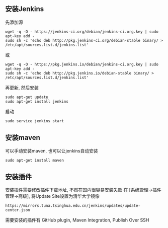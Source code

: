 ## 安装Jenkins
先添加源

    wget -q -O - https://jenkins-ci.org/debian/jenkins-ci.org.key | sudo apt-key add -
    sudo sh -c 'echo deb http://pkg.jenkins-ci.org/debian-stable binary/ > /etc/apt/sources.list.d/jenkins.list'
	
或

	wget -q -O - https://pkg.jenkins.io/debian/jenkins-ci.org.key | sudo apt-key add -
	sudo sh -c 'echo deb http://pkg.jenkins.io/debian-stable binary/ > /etc/apt/sources.list.d/jenkins.list'

再更新, 然后安装

    sudo apt-get update
    sudo apt-get install jenkins

启动

	sudo service jenkins start
	
## 安装maven
可以手动安装maven, 也可以让jenkins自动安装

	sudo apt-get install maven

## 安装插件
安装插件需要修改插件下载地址, 不然在国内很容易安装失败
在 [系统管理->插件管理->高级], 将Update Site设置为清华大学镜像

	https://mirrors.tuna.tsinghua.edu.cn/jenkins/updates/update-center.json
	
需要安装的插件有 GitHub plugin, Maven Integration, Publish Over SSH